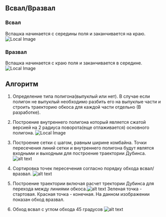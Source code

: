 ## Всвал/Вразвал
### Всвал
Вспашка начинается с середины поля и заканчивается на краю.
![Local Image](../vrazval.png "Вразвал")
### Вразвал
Вспашка начинается с краю поля и заканчивается в середине.
![Local Image](../vsval.png "Всвал")
## Алгоритм
1. Определение типа полигона(выпуклый или нет). В случае если полигон не выпуклый необходимо разбить его на выпуклые части и строить траекторию обкоса для каждой части отдельно (В разработке).
   
2. Построение внутреннего полигона который является сжатой версией на 2 радиуса поворота(еще отлаживается) основного полигона. ![Local Image](../Figure_3-1.png) 
   
3. Построение сетки с шагом, равным ширине комбайна. Точки пересечения линий сетки и внутреннего полигона будут являтся входными и выходным для построение траектории Дубинса.![alt text](../Figure_4-1.png)
4. Cортировка точек пересечения согласно порядку обхода всвал/вразвал. ![alt text](../Figure_5-1.png)
5. Построение траектории включая расчет тректории Дубинса для перехода между линиями обкоса.![alt text](../Figure_6-1.png) Зеленая точка - стартовая. Красная точка - конечная. На данном изображении показан обход вразвал.
6. Обход всвал c углом обхода 45 градусов ![alt text](../Figure_7-1.png)